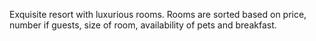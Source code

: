 Exquisite resort with luxurious rooms.
Rooms are sorted based on price, number if guests, size of room, availability of pets and breakfast.
